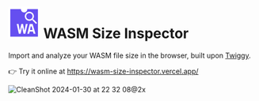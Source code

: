 # ![](./public/icon.svg) WASM Size Inspector


Import and analyze your WASM file size in the browser, built upon [Twiggy](https://github.com/rustwasm/twiggy).

👉 Try it online at https://wasm-size-inspector.vercel.app/

![CleanShot 2024-01-30 at 22 32 08@2x](https://github.com/zxch3n/wasm-size-inspector/assets/18425020/8d4a6074-ac93-4525-9e87-271cda03f865)

